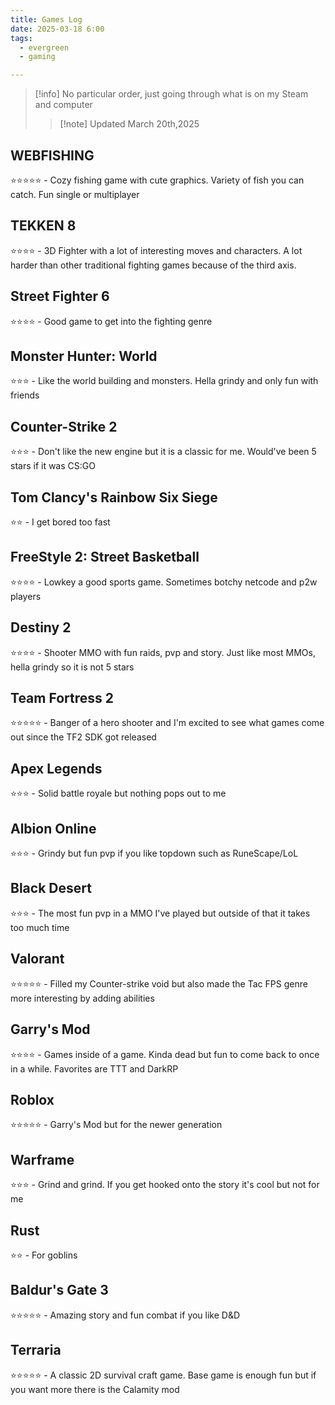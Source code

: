 ```yaml
---
title: Games Log
date: 2025-03-18 6:00
tags:
  - evergreen
  - gaming

---
```

> [!info] No particular order, just going through what is on my Steam and computer
>  > [!note] Updated March 20th,2025

## WEBFISHING
⭐⭐⭐⭐⭐ - Cozy fishing game with cute graphics. Variety of fish you can catch. Fun single or multiplayer

## TEKKEN 8
⭐⭐⭐⭐ - 3D Fighter with a lot of interesting moves and characters. A lot harder than other traditional fighting games because of the third axis.

## Street Fighter 6
⭐⭐⭐⭐ - Good game to get into the fighting genre

## Monster Hunter: World
⭐⭐⭐ - Like the world building and monsters. Hella grindy and only fun with friends

## Counter-Strike 2
⭐⭐⭐ - Don't like the new engine but it is a classic for me. Would've been 5 stars if it was CS:GO

## Tom Clancy's Rainbow Six Siege
⭐⭐ - I get bored too fast

## FreeStyle 2: Street Basketball
⭐⭐⭐⭐ - Lowkey a good sports game. Sometimes botchy netcode and p2w players

## Destiny 2
⭐⭐⭐⭐ - Shooter MMO with fun raids, pvp and story. Just like most MMOs, hella grindy so it is not 5 stars

## Team Fortress 2
⭐⭐⭐⭐⭐ - Banger of a hero shooter and I'm excited to see what games come out since the TF2 SDK got released

## Apex Legends
⭐⭐⭐ - Solid battle royale but nothing pops out to me

## Albion Online
⭐⭐⭐ - Grindy but fun pvp if you like topdown such as RuneScape/LoL

## Black Desert
⭐⭐⭐ - The most fun pvp in a MMO I've played but outside of that it takes too much time

## Valorant
⭐⭐⭐⭐⭐ - Filled my Counter-strike void but also made the Tac FPS genre more interesting by adding abilities

## Garry's Mod
⭐⭐⭐⭐ - Games inside of a game. Kinda dead but fun to come back to once in a while. Favorites are TTT and DarkRP

## Roblox
⭐⭐⭐⭐⭐ - Garry's Mod but for the newer generation

## Warframe
⭐⭐⭐ - Grind and grind. If you get hooked onto the story it's cool but not for me

## Rust
⭐⭐ - For goblins

## Baldur's Gate 3
⭐⭐⭐⭐⭐ - Amazing story and fun combat if you like D&D

## Terraria
⭐⭐⭐⭐⭐ - A classic 2D survival craft game. Base game is enough fun but if you want more there is the Calamity mod

